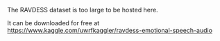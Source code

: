 The RAVDESS dataset is too large to be hosted here.

It can be downloaded for free at https://www.kaggle.com/uwrfkaggler/ravdess-emotional-speech-audio